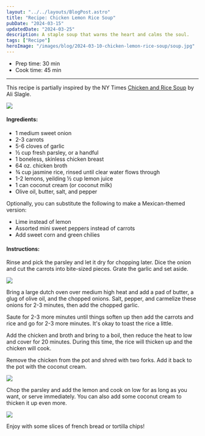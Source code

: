 ```yaml
---
layout: "../../layouts/BlogPost.astro"
title: "Recipe: Chicken Lemon Rice Soup"
pubDate: "2024-03-15"
updatedDate: "2024-03-25"
description: A staple soup that warms the heart and calms the soul.
tags: ["Recipe"]
heroImage: "/images/blog/2024-03-10-chicken-lemon-rice-soup/soup.jpg"
---
```


<ul class="recipe-meta">
    <li>Prep time: 30 min</li>
    <li>Cook time: 45 min</li>
</ul>

---

This recipe is partially inspired by the NY Times [Chicken and Rice Soup](https://cooking.nytimes.com/recipes/1020898-chicken-and-rice-soup) by Ali Slagle.

![](/images/blog/2024-03-10-chicken-lemon-rice-soup/website.png)

<h4>Ingredients:</h4>

<ul>
    <li itemProp="recipeIngredient">1 medium sweet onion</li>
    <li itemProp="recipeIngredient">2-3 carrots</li>
    <li itemProp="recipeIngredient">5-6 cloves of garlic</li>
    <li itemProp="recipeIngredient">½ cup fresh parsley, or a handful</li>
    <li itemProp="recipeIngredient">1 boneless, skinless chicken breast</li>
    <li itemProp="recipeIngredient">64 oz. chicken broth</li>
    <li itemProp="recipeIngredient">¾ cup jasmine rice, rinsed until clear water flows through</li>
    <li itemProp="recipeIngredient">1-2 lemons, yeilding ½ cup lemon juice</li>
    <li itemProp="recipeIngredient">1 can coconut cream (or coconut milk)</li>
    <li itemProp="recipeIngredient">Olive oil, butter, salt, and pepper</li>
</ul>

Optionally, you can substitute the following to make a Mexican-themed version:

<ul>
    <li itemProp="recipeIngredient">Lime instead of lemon</li>
    <li itemProp="recipeIngredient">Assorted mini sweet peppers instead of carrots</li>
    <li itemProp="recipeIngredient">Add sweet corn and green chilies</li>
</ul>

<h4>Instructions:</h4>

<p itemProp="recipeInstruction">Rinse and pick the parsley and let it dry for chopping later. Dice the onion and cut the carrots into bite-sized pieces. Grate the garlic and set aside. </p>

![](/images/blog/2024-03-10-chicken-lemon-rice-soup/soup-1.jpg)

<p itemProp="recipeInstruction">Bring a large dutch oven over medium high heat and add a pad of butter, a glug of olive oil, and the chopped onions. Salt, pepper, and carmelize these onions for 2-3 minutes, then add the chopped garlic.</p>

<p itemProp="recipeInstruction">Saute for 2-3 more minutes until things soften up then add the carrots and rice and go for 2-3 more minutes. It's okay to toast the rice a little.</p>

<p itemProp="recipeInstruction">Add the chicken and broth and bring to a boil, then reduce the heat to low and cover for 20 minutes. During this time, the rice will thicken up and the chicken will cook.</p>

<p itemProp="recipeInstruction">Remove the chicken from the pot and shred with two forks. Add it back to the pot with the coconut cream.</p>

![](/images/blog/2024-03-10-chicken-lemon-rice-soup/soup-2.jpg)

<p itemProp="recipeInstruction">Chop the parsley and add the lemon and cook on low for as long as you want, or serve immediately. You can also add some coconut cream to thicken it up even more.</p>

![](/images/blog/2024-03-10-chicken-lemon-rice-soup/soup.jpg)

<p itemProp="recipeInstruction">Enjoy with some slices of french bread or tortilla chips!</p>
